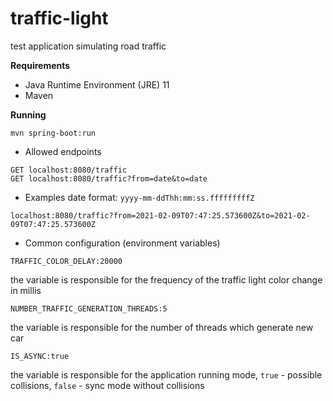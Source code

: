 # traffic-light

test application simulating road traffic

**Requirements**

* Java Runtime Environment (JRE) 11
* Maven

**Running**
```
mvn spring-boot:run
```

* Allowed endpoints
```
GET localhost:8080/traffic
GET localhost:8080/traffic?from=date&to=date
```

* Examples
date format: `yyyy-mm-ddThh:mm:ss.fffffffffZ`
```
localhost:8080/traffic?from=2021-02-09T07:47:25.573600Z&to=2021-02-09T07:47:25.573600Z
```

* Common configuration (environment variables)
```
TRAFFIC_COLOR_DELAY:20000
```
the variable is responsible for the frequency of the traffic light color change in millis

```
NUMBER_TRAFFIC_GENERATION_THREADS:5
```
the variable is responsible for the number of threads which generate new car
```
IS_ASYNC:true
```
the variable is responsible for the application running mode, `true` - possible collisions, `false` - sync mode without collisions
